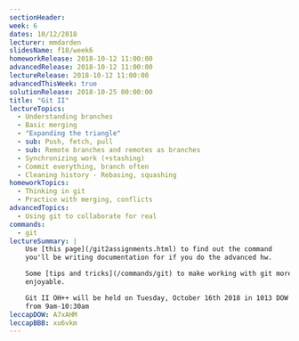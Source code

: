 ```yaml
---
sectionHeader:
week: 6
dates: 10/12/2018
lecturer: mmdarden
slidesName: f18/week6
homeworkRelease: 2018-10-12 11:00:00
advancedRelease: 2018-10-12 11:00:00
lectureRelease: 2018-10-12 11:00:00
advancedThisWeek: true
solutionRelease: 2018-10-25 00:00:00
title: "Git II"
lectureTopics:
  - Understanding branches
  - Basic merging
  - "Expanding the triangle"
  - sub: Push, fetch, pull
  - sub: Remote branches and remotes as branches
  - Synchronizing work (+stashing)
  - Commit everything, branch often
  - Cleaning history - Rebasing, squashing
homeworkTopics:
  - Thinking in git
  - Practice with merging, conflicts
advancedTopics:
  - Using git to collaborate for real
commands:
  - git
lectureSummary: |
    Use [this page](/git2assignments.html) to find out the command 
    you'll be writing documentation for if you do the advanced hw.

    Some [tips and tricks](/commands/git) to make working with git more
    enjoyable.

    Git II OH++ will be held on Tuesday, October 16th 2018 in 1013 DOW 
    from 9am-10:30am
leccapDOW: A7xAHM
leccapBBB: xu6vkm
---
```

